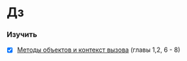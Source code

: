# Дз

### Изучить

- [x] [Методы объектов и контекст вызова](https://learn.javascript.ru/objects-more)  (главы 1,2, 6 - 8)

  

